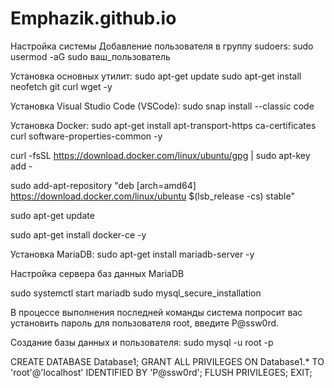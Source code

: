 # Emphazik.github.io
 Настройка системы 
Добавление пользователя в группу sudoers: 
sudo usermod -aG sudo ваш_пользователь 
 
Установка основных утилит: 
sudo apt-get update 
sudo apt-get install neofetch git curl wget -y 
 
Установка Visual Studio Code (VSCode): 
sudo snap install --classic code 
 
Установка Docker: 
sudo apt-get install apt-transport-https ca-certificates curl software-properties-common -y 
 
curl -fsSL https://download.docker.com/linux/ubuntu/gpg | sudo apt-key add - 
 
sudo add-apt-repository "deb [arch=amd64] https://download.docker.com/linux/ubuntu $(lsb_release -cs) stable" 
 
sudo apt-get update 
 
sudo apt-get install docker-ce -y 
 
Установка MariaDB: 
sudo apt-get install mariadb-server -y 
 
 
 
 Настройка сервера баз данных MariaDB 
 
sudo systemctl start mariadb 
sudo mysql_secure_installation 
 
В процессе выполнения последней команды система попросит вас установить пароль для пользователя root, введите P@ssw0rd. 
 
Создание базы данных и пользователя: 
sudo mysql -u root -p 
 
CREATE DATABASE Database1; 
GRANT ALL PRIVILEGES ON Database1.* TO 'root'@'localhost' IDENTIFIED BY 'P@ssw0rd'; 
FLUSH PRIVILEGES; 
EXIT;